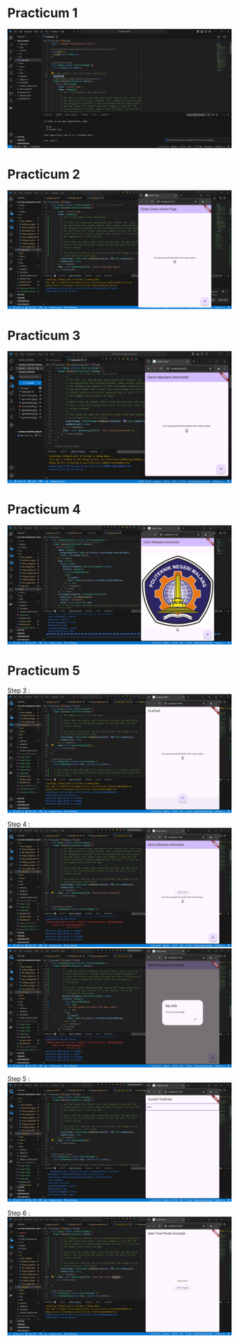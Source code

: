 # Practicum 1

![alt text](<Screenshot 2024-09-27 105319-1.png>)

# Practicum 2

![alt text](image.png)

# Practicum 3

![alt text](images/01.png)

# Practicum 4 

![alt text](image-1.png)

# Practicum 5

Step 3 :
![alt text](image-2.png)

Step 4 : 
![alt text](image-3.png)
![alt text](image-4.png)

Step 5 :
![alt text](image-5.png)

Step 6 : 
![alt text](image-6.png)




